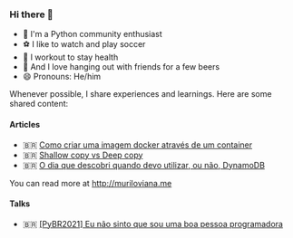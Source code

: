 ### Hi there 👋

- 🐍 I'm a Python community enthusiast
- ⚽ I like to watch and play soccer
- 💪 I workout to stay health
- 🍻 And I love hanging out with friends for a few beers
- 😄 Pronouns: He/him

Whenever possible, I share experiences and learnings. Here are some shared content:

#### Articles

* 🇧🇷 [Como criar uma imagem docker através de um container](https://muriloviana.me/posts/como-criar-uma-imagem-docker-atraves-de-um-container/)
* 🇧🇷 [Shallow copy vs Deep copy](https://muriloviana.me/posts/shallow-copy-vs-deep-copy/)
* 🇧🇷 [O dia que descobri quando devo utilizar, ou não, DynamoDB](https://muriloviana.me/posts/o-dia-que-descobri-quando-devo-utilizar-ou-nao-dynamodb/)

You can read more at http://muriloviana.me

#### Talks

* 🇧🇷 [[PyBR2021] Eu não sinto que sou uma boa pessoa programadora](https://www.youtube.com/watch?v=uTW5TtwD22U&t=3s)
